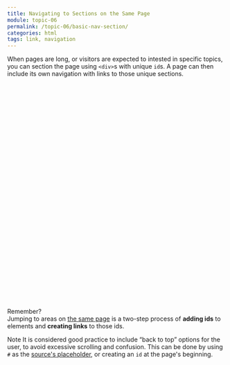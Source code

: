 ```yaml
---
title: Navigating to Sections on the Same Page
module: topic-06
permalink: /topic-06/basic-nav-section/
categories: html
tags: link, navigation
---
```


<div class="divider-heading"></div>

When pages are long, or visitors are expected to intested in specific topics, you can section the page using `<div>`s with unique `id`s. A page can then include its own navigation with links to those unique sections.

<div class="lightbulb">
   <svg viewBox='0 0 64 64'>
     <g>
       <line x1='32' y1='16' x2='32' y2='0' />
       <line x1='41.40' y1='19.05' x2='50.80' y2='6.11' />
       <line x1='47.21' y1='27.05' x2='62.43' y2='22.11' />
       <line x1='47.21' y1='36.94' x2='62.43' y2='41.88' />
       <line x1='16.78' y1='36.94' x2='1.56' y2='41.88' />
       <line x1='16.78' y1='27.05' x2='1.56' y2='22.11' />
       <line x1='22.59' y1='19.05' x2='13.19' y2='6.11' />
     </g>
   </svg>

   <i class="far fa-lightbulb"></i>
   <i class="fas fa-lightbulb blink"></i>
</div>
<p><span class="remember-text">Remember?</span><br/>
Jumping to areas on <a href="../../topic-04/same-page">the same page</a> is a two-step process of <b>adding ids</b> to elements and <b>creating links</b> to those ids.</p>


<div class="external-embed">
  <p data-height="600" data-theme-id="30567" data-slug-hash="yKJEQX" data-default-tab="html,result" data-user="Media-Ed-Online" data-pen-title="HTML Nav Element, Page Navigation" class="codepen"></p>
</div>


<span class="label label-info">Note</span> It is considered good practice to include “back to top” options for the user, to avoid excessive scrolling and confusion. This can be done by using `#` as the [source's placeholder](https://www.w3.org/TR/html5/browsers.html#dom-location-hash), or creating an `id` at the page's beginning.
